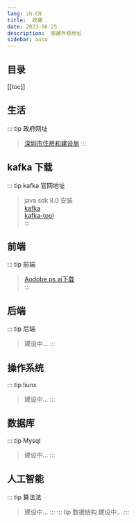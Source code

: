 ```yaml
---
lang: zh-CN
title:  收藏
date: 2023-06-25
description:  收藏外链地址
sidebar: auto
---
```


## 目录
[[toc]]

## 生活
::: tip 政府网址
> [深圳市住房和建设局](http://zjj.sz.gov.cn/)
:::

## kafka 下载
::: tip kafka 官网地址
>  java sdk 8.0 安装  
>    [kafka](https://kafka.apache.org/downloads)  
>    [kafka-tool](https://www.kafkatool.com/download.html)  
:::

## 前端
::: tip 前端
> [Aodobe ps ai下载](https://crackedresource.com/adobe-acrobat-pro-dc-2023/)   
:::
## 后端
::: tip 后端
>  建设中...
:::
## 操作系统
::: tip liunx
>  建设中...
:::

## 数据库
::: tip Mysql
>  建设中...
:::
## 人工智能
::: tip 算法法
>  建设中...
:::
::: tip 数据结构
>  建设中...
:::

